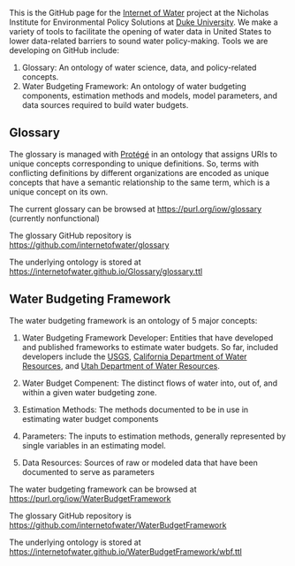 
This is the GitHub page for the [Internet of Water](https://internetofwater.org) project at the Nicholas Institute for Environmental Policy Solutions at [Duke University](https://www.duke.edu). We make a variety of tools to facilitate the opening of water data in United States to lower data-related barriers to sound water policy-making. Tools we are developing on GitHub include:

1. Glossary: An ontology of water science, data, and policy-related concepts.
2. Water Budgeting Framework: An ontology of water budgeting components, estimation methods and models, model parameters, and data sources required to build water budgets.

## Glossary

The glossary is managed with [Protégé](https://protege.stanford.edu) in an ontology that assigns URIs to unique concepts corresponding to unique definitions. So, terms with conflicting definitions by different organizations are encoded as unique concepts that have a semantic relationship to the same term, which is a unique concept on its own.

The current glossary can be browsed at <https://purl.org/iow/glossary> (currently nonfunctional)

The glossary GitHub repository is <https://github.com/internetofwater/glossary>

The underlying ontology is stored at <https://internetofwater.github.io/Glossary/glossary.ttl>


## Water Budgeting Framework

The water budgeting framework is an ontology of 5 major concepts:

1. Water Budgeting Framework Developer: Entities that have developed and published frameworks to estimate water budgets. So far, included developers include the [USGS](www.usgs.gov), [California Department of Water Resources](https://water.ca.gov/), and [Utah Department of Water Resources](https://water.utah.gov/).

2. Water Budget Compenent: The distinct flows of water into, out of, and within a given water budgeting zone.

3. Estimation Methods: The methods documented to be in use in estimating water budget components

4. Parameters: The inputs to estimation methods, generally represented by single variables in an estimating model.

5. Data Resources: Sources of raw or modeled data that have been documented to serve as parameters


The water budgeting framework can be browsed at <https://purl.org/iow/WaterBudgetFramework>

The glossary GitHub repository is <https://github.com/internetofwater/WaterBudgetFramework>

The underlying ontology is stored at <https://internetofwater.github.io/WaterBudgetFramework/wbf.ttl>

